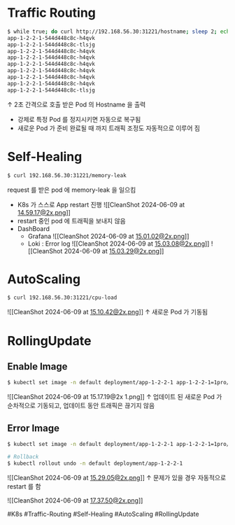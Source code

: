 # Traffic Routing

``` bash
$ while true; do curl http://192.168.56.30:31221/hostname; sleep 2; echo ''; done;
app-1-2-2-1-544d448c8c-h4qvk
app-1-2-2-1-544d448c8c-tlsjg
app-1-2-2-1-544d448c8c-h4qvk
app-1-2-2-1-544d448c8c-h4qvk
app-1-2-2-1-544d448c8c-h4qvk
app-1-2-2-1-544d448c8c-h4qvk
app-1-2-2-1-544d448c8c-h4qvk
app-1-2-2-1-544d448c8c-h4qvk
app-1-2-2-1-544d448c8c-tlsjg
```

↑ 2초 간격으로 호출 받은 Pod 의 Hostname 을 출력
* 강제로 특정 Pod 를 정지시키면 자동으로 복구됨
* 새로운 Pod 가 준비 완료될 때 까지 트래픽 조정도 자동적으로 이루어 짐

# Self-Healing

```bash
$ curl 192.168.56.30:31221/memory-leak
```

request 를 받은 pod 에 memory-leak 을 일으킴
- K8s 가 스스로 App restart 진행
  ![[CleanShot 2024-06-09 at 14.59.17@2x.png]]
- restart 중인 pod 에 트래픽을 보내지 않음
- DashBoard
	- Grafana
	  ![[CleanShot 2024-06-09 at 15.01.02@2x.png]]
	- Loki : Error log
	  ![[CleanShot 2024-06-09 at 15.03.08@2x.png]]
	  ![[CleanShot 2024-06-09 at 15.03.29@2x.png]]

# AutoScaling

```bash
$ curl 192.168.56.30:31221/cpu-load
```

![[CleanShot 2024-06-09 at 15.10.42@2x.png]]
↑ 새로운 Pod 가 기동됨

# RollingUpdate

## Enable Image 

```bash
$ kubectl set image -n default deployment/app-1-2-2-1 app-1-2-2-1=1pro/app-update
```

![[CleanShot 2024-06-09 at 15.17.19@2x 1.png]]
↑ 업데이트 된 새로운 Pod 가 순차적으로 기동되고, 업데이트 동안 트래픽은 끊기지 않음

## Error Image 

```bash
$ kubectl set image -n default deployment/app-1-2-2-1 app-1-2-2-1=1pro/app-error

# Rollback
$ kubectl rollout undo -n default deployment/app-1-2-2-1
```

![[CleanShot 2024-06-09 at 15.29.05@2x.png]]
↑ 문제가 있을 경우 자동적으로 restart 를 함

![[CleanShot 2024-06-09 at 17.37.50@2x.png]]


#K8s #Traffic-Routing #Self-Healing #AutoScaling #RollingUpdate
